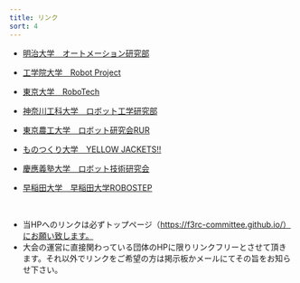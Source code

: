 ```yaml
---
title: リンク
sort: 4
---
```

- [明治大学　オートメーション研究部](http://www.isc.meiji.ac.jp/~autome)

- [工学院大学　Robot Project](http://www.ns.kogakuin.ac.jp/~wwc1032/)

- [東京大学　RoboTech](http://www.mech.t.u-tokyo.ac.jp/robotech/)

- [神奈川工科大学　ロボット工学研究部](http://circle.kanagawa-it.ac.jp/~robo/)

- [東京農工大学　ロボット研究会RUR](http://www.tuat.ac.jp/~rur/)

- [ものつくり大学　YELLOW JACKETS!!](http://monodairoboconproject2010.web.fc2.com/i/)

- [慶應義塾大学　ロボット技術研究会](https://keiorogiken.wordpress.com/)

- [早稲田大学　早稲田大学ROBOSTEP](http://robostep.blog.fc2.com/)

<br>

- 当HPへのリンクは必ずトップページ（https://f3rc-committee.github.io/）にお願い致します。
- 大会の運営に直接関わっている団体のHPに限りリンクフリーとさせて頂きます。それ以外でリンクをご希望の方は掲示板かメールにてその旨をお知らせ下さい。